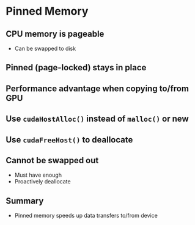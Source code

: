 # Pinned Memory

## CPU memory is pageable
* Can be swapped to disk

## Pinned (page-locked) stays in place

## Performance advantage when copying to/from GPU

## Use `cudaHostAlloc()` instead of `malloc()` or new

## Use `cudaFreeHost()` to deallocate

## Cannot be swapped out
* Must have enough
* Proactively deallocate

## Summary
* Pinned memory speeds up data transfers to/from device
